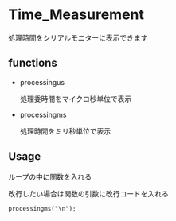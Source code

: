 # Time_Measurement
処理時間をシリアルモニターに表示できます

## functions

- processingus

  処理委時間をマイクロ秒単位で表示

- processingms

  処理時間をミリ秒単位で表示


## Usage

ループの中に関数を入れる

改行したい場合は関数の引数に改行コードを入れる

```
processingms("\n");
```
